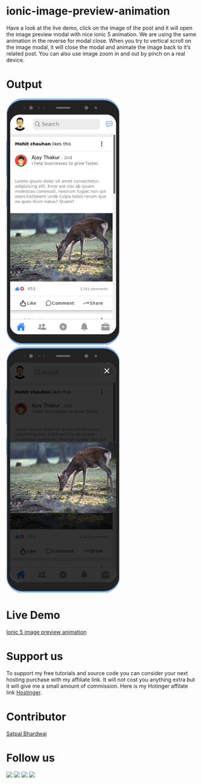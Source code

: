 # ionic-image-preview-animation
Have a look at the live demo, click on the image of the post and it will open the image preview modal with nice ionic 5 animation. We are using the same animation in the reverse for modal close.   When you try to vertical scroll on the image modal, it will close the modal and animate the image back to it’s related post.  You can also use image zoom in and out by pinch on a real device.

# Output
<img src="post-listing.png" width="300px"> <img src="image-preview.png" width="300px">

# Live Demo
[Ionic 5 image preview animation](https://sbsharma.com/ionic-5-image-preview-animation)

# Support us
To support my free tutorials and source code you can consider your next hosting purchase with my affiliate link. It will not cost you anything extra but it will give me a small amount of commission. Here is my Hotinger affilate link [Hostinger](https://www.hostg.xyz/SH6KQ).

# Contributor
[Satpal Bhardwaj](https://sbsharma.com/ionic/)

# Follow us
<a target="_blank" href="https://www.facebook.com/Sbsharma-2798360506847821"><img src="https://img.shields.io/badge/Facebook-1877F2?style=for-the-badge&logo=facebook&logoColor=white"></a>
<a target="_blank" href="https://twitter.com/Ss101Bhardwaj"><img src="https://img.shields.io/badge/Twitter-1DA1F2?style=for-the-badge&logo=twitter&logoColor=white"></a>
<a target="_blank" href="https://www.linkedin.com/in/satpal-bhardwaj-5a76b4134"><img src="https://img.shields.io/badge/LinkedIn-0077B5?style=for-the-badge&logo=linkedin&logoColor=white"></a>
<a target="_blank" href="https://codepen.io/sb_sharma"><img src="https://img.shields.io/badge/Codepen-000000?style=for-the-badge&logo=codepen&logoColor=white"></a>
